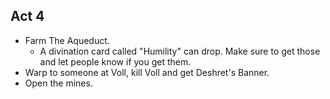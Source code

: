 ## Act 4

- Farm The Aqueduct.
  - A divination card called "Humility" can drop. Make sure to get those and let people know if you get them.
- Warp to someone at Voll, kill Voll and get Deshret's Banner.
- Open the mines.
